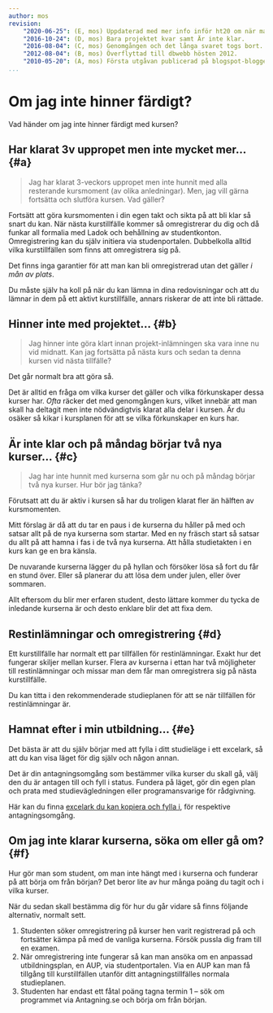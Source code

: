 ```yaml
---
author: mos
revision:
    "2020-06-25": (E, mos) Uppdaterad med mer info inför ht20 om när man hamnat efter, kopierat från forumet.
    "2016-10-24": (D, mos) Bara projektet kvar samt Är inte klar.
    "2016-08-04": (C, mos) Genomgången och det långa svaret togs bort.
    "2012-08-04": (B, mos) Överflyttad till dbwebb hösten 2012.
    "2010-05-20": (A, mos) Första utgåvan publicerad på blogspot-bloggen.
...
```

Om jag inte hinner färdigt?
==================================

Vad händer om jag inte hinner färdigt med kursen?



Har klarat 3v uppropet men inte mycket mer... {#a}
----------------------------------

> Jag har klarat 3-veckors uppropet men inte hunnit med alla resterande kursmoment (av olika anledningar). Men, jag vill gärna fortsätta och slutföra kursen. Vad gäller?


Fortsätt att göra kursmomenten i din egen takt och sikta på att bli klar så snart du kan. När nästa kurstillfälle kommer så omregistrerar du dig och då funkar all formalia med Ladok och behållning av studentkonton. Omregistrering kan du själv initiera via studenportalen. Dubbelkolla alltid vilka kurstillfällen som finns att omregistrera sig på.

Det finns inga garantier för att man kan bli omregistrerad utan det gäller *i mån av plats*.

Du måste själv ha koll på när du kan lämna in dina redovisningar och att du lämnar in dem på ett aktivt kurstillfälle, annars riskerar de att inte bli rättade.

<!--
Du läser mer om de kurstillfällen som finns och hur du omregistrerar dig i artikeln om "[Omregistrering på kurs och kurstillfälle](omregistrering)".
-->



Hinner inte med projektet... {#b}
----------------------------------

> Jag hinner inte göra klart innan projekt-inlämningen ska vara inne nu vid midnatt. Kan jag fortsätta på nästa kurs och sedan ta denna kursen vid nästa tillfälle?


Det går normalt bra att göra så.

Det är alltid en fråga om vilka kurser det gäller och vilka förkunskaper dessa kurser har. *Ofta* räcker det med genomgången kurs, vilket innebär att man skall ha deltagit men inte nödvändigtvis klarat alla delar i kursen. Är du osäker så kikar i kursplanen för att se vilka förkunskaper en kurs har.



Är inte klar och på måndag börjar två nya kurser... {#c}
----------------------------------

> Jag har inte hunnit med kurserna som går nu och på måndag börjar två nya kurser. Hur bör jag tänka?

Förutsatt att du är aktiv i kursen så har du troligen klarat fler än hälften av kursmomenten.

Mitt förslag är då att du tar en paus i de kurserna du håller på med och satsar allt på de nya kurserna som startar. Med en ny fräsch start så satsar du allt på att hamna i fas i de två nya kurserna. Att hålla studietakten i en kurs kan ge en bra känsla.

De nuvarande kurserna lägger du på hyllan och försöker lösa så fort du får en stund över. Eller så planerar du att lösa dem under julen, eller över sommaren.

Allt eftersom du blir mer erfaren student, desto lättare kommer du tycka de inledande kurserna är och desto enklare blir det att fixa dem.



Restinlämningar och omregistrering {#d}
----------------------------------

Ett kurstillfälle har normalt ett par tillfällen för restinlämningar. Exakt hur det fungerar skiljer mellan kurser. Flera av kurserna i ettan har två möjligheter till restinlämningar och missar man dem får man omregistrera sig på nästa kurstillfälle.

Du kan titta i den rekommenderade studieplanen för att se när tillfällen för restinlämningar är.



Hamnat efter i min utbildning... {#e}
----------------------------------

Det bästa är att du själv börjar med att fylla i ditt studieläge i ett excelark, så att du kan visa läget för dig själv och någon annan.

Det är din antagningsomgång som bestämmer vilka kurser du skall gå, välj den du är antagen till och fyll i status. Fundera på läget, gör din egen plan och prata med studievägledningen eller programansvarige för rådgivning.

Här kan du finna [excelark du kan kopiera och fylla i](/program/webbprogrammering/#followup), för respektive antagningsomgång.



Om jag inte klarar kurserna, söka om eller gå om? {#f}
----------------------------------

Hur gör man som student, om man inte hängt med i kurserna och funderar på att börja om från början? Det beror lite av hur många poäng du tagit och i vilka kurser.

När du sedan skall bestämma dig för hur du går vidare så finns följande alternativ, normalt sett.

1. Studenten söker omregistrering på kurser hen varit registrerad på och fortsätter kämpa på med de vanliga kurserna. Försök pussla dig fram till en examen.
2. När omregistrering inte fungerar så kan man ansöka om en anpassad utbildningsplan, en AUP, via studentportalen. Via en AUP kan man få tillgång till kurstillfällen utanför ditt antagningstillfälles normala studieplanen.
3. Studenten har endast ett fåtal poäng tagna termin 1 – sök om programmet via Antagning.se och börja om från början.
